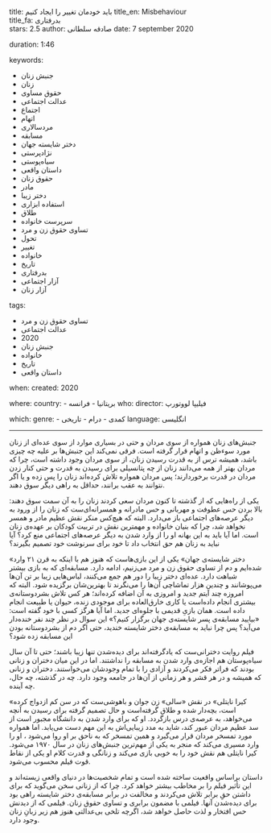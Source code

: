 
title: باید خودمان تغییر را ایجاد کنیم 
title_en: Misbehaviour  
title_fa: بدرفتاری  
stars: 2.5 
author: صادقه سلطانی
date: 7 september 2020

duration: 1:46

keywords:
  - جنبش زنان
  - زنان
  - حقوق مساوی
  - عدالت اجتماعی
  - اجتماع
  - اتهام
  - مردسالاری
  - مسابقه
  - دختر شایسته جهان
  - نژادپرستی
  - سیاه‌پوستی
  - داستان واقعی
  - حقوق زنان
  - مادر
  - دختر زیبا
  - استفاده ابزاری
  - طلاق
  - سرپرست خانواده
  - تساوی حقوق زن و مرد
  - تحول
  - تغییر
  - خانواده
  - تاریخ
  - بدرفتاری
  - آزار اجتماعی
  - آزار زنان

tags:
  - تساوی حقوق زن و مرد    
  - عدالت اجتماعی
  - 2020
  - جنبش زنان
  - خانواده  
  - تاریخ
  - داستان واقعی

when:
  created: 2020

where:
  country:
    - بریتانیا
    - فرانسه
who:
  director: فیلیپا لووتورپ 

which:
  genre:
    - کمدی
    - درام
    - تاریخی
  language: انگلیسی

---

جنبش‌های زنان همواره از سوی مردان و حتی در بسیاری موارد از سوی عده‌ای از زنان مورد سوءظن و اتهام قرار گرفته است. فرقی نمی‌کند این جنبش‌ها بر علیه چه چیزی باشد، همیشه ترس از به قدرت رسیدن زنان، از سوی مردان وجود داشته است، چرا که مردان بهتر از همه می‌دانند زنان از چه پتانسیلی برای رسیدن به قدرت و حتی کنار زدن مردان در قدرت برخوردارند؛ پس مردان همواره تلاش کرده‌اند زنان را پس زده و یا اگر نتوانند به عقب برانند، حداقل به راهی دیگر سوق دهند.

یکی از راه‌هایی که از گذشته تا کنون مردان سعی کردند زنان را به آن سمت سوق دهند: بالا بردن حس عطوفت و مهربانی و حس مادرانه‌ و همسرانه‌ای‌ست که زنان را از ورود به دیگر عرصه‌های اجتماعی باز می‌دارد. البته که هیچ‌کس منکر نقش عظیم مادر و همسر نخواهد شد، چرا که بنیان خانواده و مهمترین نقش در تربیت کودکان بر عهده‌ی زنان است. اما آیا باید به این بهانه او را از وارد شدن به دیگر عرصه‌های اجتماعی منع کرد؟ آیا نباید به زنان هم حق انتخاب داد تا خود برای سرنوشت خود تصمیم بگیرند؟

 «دختر شایسته‌ی جهان» یکی از این بازی‌هاست که هنوز هم با اینکه به قرن ۲۱ وارد شده‌ایم و دم از تساوی حقوق زن و مرد می‌زنیم، ادامه دارد. مسابقه‌ای که به بازی‌ بیشتر شباهت دارد. عده‌ای دختر زیبا را دور هم جمع می‌کنند، لباس‌هایی زیبا بر تن آن‌ها می‌پوشانند و چندین هزار تماشاچی آن‌ها را می‌نگرند تا بهترین‌شان برگزیده شود. البته که امروزه چند آیتم جدید و امروزی به آن اضافه کرده‌اند؛ هر کس تلاش بشردوستانه‌ی بیشتری انجام داده‌است یا کاری خارق‌العاده برای موجودی زنده، حیوان یا طبیعت انجام داده است. همان بازیِ قدیمی با جلوه‌ای جدید‌. اما آیا هرگز کسی با خود گفته است: «بیایید مسابقه‌ی پسر شایسته‌ی جهان برگزار کنیم؟» این سوال در نظر چند نفر خنده‌دار می‌آید؟ پس چرا نباید به مسابقه‌ی دختر شایسته خندید، حتی اگر دم از بشردوستانه بودن این مسابقه زده شود؟

فیلم روایت دخترانی‌ست که یادگرفته‌اند برای دیده‌شدن تنها زیبا باشند؛ حتی تا آن سال سیاه‌پوستان هم اجازه‌ی وارد شدن به مسابقه را نداشتند. اما در این میان دختران و زنانی بودند که فراتر فکر می‌کردند و آزادی را با تمام وجودشان می‌خواستند. دختران و زنانی که همیشه و در هر قشر و هر زمانی از آن‌ها در جامعه وجود دارد. چه در گذشته، چه حال، چه آینده.

«کیرا نایتلی» در نقش «سالی» زن جوان و باهوشی‌ست که در سن کم ازدواج کرده است، بچه‌دار شده و طلاق گرفته‌است و حال تصمیم گرفته برای رسیدن به آنچه می‌خواهد، به عرصه‌ی درس بازگردد. او که برای وارد شدن به دانشگاه مجبور است از سد عظیم مردان عبور کند، شاید به مدد زیبایی‌اش به این مهم دست‌ می‌یابد. اما همواره مورد تمسخر مردان قرار می‌گیرد و همین تمسخر که به ناحق بر او روا می‌شود ، او را وارد مسیری می‌کند که منجر به یکی از مهم‌ترین جنبش‌های زنان در سال ۱۹۷۰ می‌شود. کیرا نایتلی هم نقش خود را به خوبی بازی می‌کند و زنانگی و قدرت کلام او یکی از نقاط قوت فیلم محسوب می‌شود.

داستان براساس واقعیت ساخته شده است و تمام شخصیت‌ها در دنیای واقعی زیسته‌اند و این تأثیر فیلم را بر مخاطب بیشتر خواهد کرد. چرا که از زنانی سخن می‌گوید که برای داشتن حقِ برابر تلاش می‌کردند و مخالفت در برابر مسابقه‌ی دختر شایسته راهی بود برای دیده‌شدن آنها. فیلمی با مضمون برابری و تساوی حقوق زنان. فیلمی که از دیدنش حس افتخار و لذت حاصل خواهد شد، اگرچه تلخی بی‌عدالتی هنوز هم زیر زبانِ زنان وجود دارد.